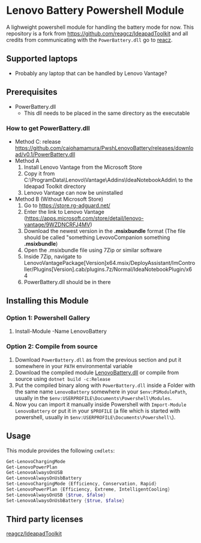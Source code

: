 # Lenovo Battery Powershell Module

A lighweight powershell module for handling the battery mode for now. This repository is a fork from https://github.com/reagcz/IdeapadToolkit and all credits from communicating with the `PowerBattery.dll` go to [reacz](https://github.com/reagcz).

## Supported laptops
- Probably any laptop that can be handled by Lenovo Vantage?

## Prerequisites
- PowerBattery.dll
  - This dll needs to be placed in the same directory as the executable
  
### How to get PowerBattery.dll
- Method C: release https://github.com/caiohamamura/PwshLenovoBattery/releases/download/v0.1/PowerBattery.dll
- Method A
  1. Install Lenovo Vantage from the Microsoft Store
  2. Copy it from C:\ProgramData\Lenovo\Vantage\Addins\IdeaNotebookAddin\ to the Ideapad Toolkit directory
  3. Lenovo Vantage can now be uninstalled
- Method B (Without Microsoft Store)
  1.  Go to https://store.rg-adguard.net/
  2.  Enter the link to Lenovo Vantage (https://apps.microsoft.com/store/detail/lenovo-vantage/9WZDNCRFJ4MV)
  3.  Download the newest version in the **.msixbundle** format (The file should be called "something LevovoCompanion something **.msixbundle**)
  4.  Open the .msixbundle file using 7Zip or similar software
  5.  Inside 7Zip, navigate to LenovoVantagePackage\[Version\]x64.msix/DeployAssistant/ImController/Plugins\[Version\].cab/plugins.7z/Normal/IdeaNotebookPlugin/x64
  6.  PowerBattery.dll should be in there


 ## Installing this Module

### Option 1: Powershell Gallery
 1. Install-Module -Name LenovoBattery

### Option 2: Compile from source
  1. Download `PowerBattery.dll` as from the previous section and put it somewhere in your `PATH` environmental variable
  1. Download the compiled module [LenovoBattery.dll](https://github.com/caiohamamura/PwshLenovoBattery/releases/download/v0.1/LenovoBattery.dll) or compile from source using `dotnet build -c:Release`
  1. Put the compiled binary along with `PowerBattery.dll` inside a Folder with the same name `LenovoBattery` somewhere in your `$env:PSModulePath`, usually in the `$env:USERPROFILE\Documents\Powershell\Modules`.
  1. Now you can import it manually inside Powershell with `Import-Module LenovoBattery` or put it in your `$PROFILE` (a file which is started with powershell, usually in `$env:USERPROFILE\Documents\Powershell\`).
  
  
  ## Usage

  This module provides the following `cmdlets`:
  ``` powershell
  Get-LenovoChargingMode
  Get-LenovoPowerPlan
  Get-LenovoAlwaysOnUSB
  Get-LenovoAlwaysOnUsbBattery
  Set-LenovoChargingMode {Efficiency, Conservation, Rapid}
  Set-LenovoPowerPlan {Efficiency, Extreme, IntelligentCooling}
  Set-LenovoAlwaysOnUSB {$true, $false}
  Set-LenovoAlwaysOnUsbBattery {$true, $false}
  ```

 ## Third party licenses
 [reagcz/IdeapadToolkit](https://github.com/reagcz/IdeapadToolkit/blob/main/LICENSE)

